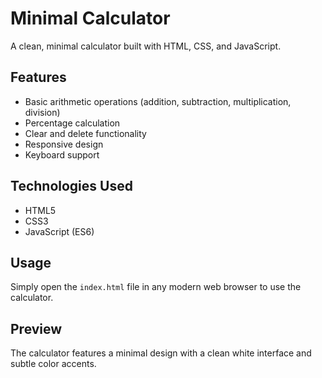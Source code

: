 # Minimal Calculator

A clean, minimal calculator built with HTML, CSS, and JavaScript.

## Features

- Basic arithmetic operations (addition, subtraction, multiplication, division)
- Percentage calculation
- Clear and delete functionality
- Responsive design
- Keyboard support

## Technologies Used

- HTML5
- CSS3
- JavaScript (ES6)

## Usage

Simply open the `index.html` file in any modern web browser to use the calculator.

## Preview

The calculator features a minimal design with a clean white interface and subtle color accents.
